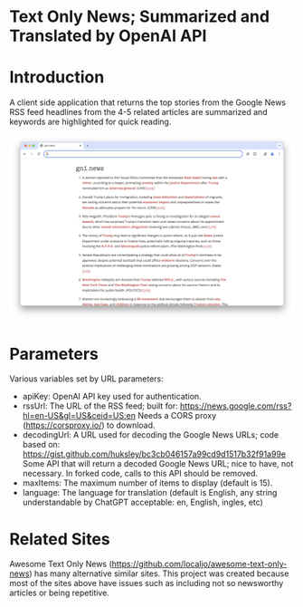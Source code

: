 # Text Only News; Summarized and Translated by OpenAI API

# Introduction
A client side application that returns the top stories from the Google News RSS feed headlines from the 4-5 related articles are summarized and keywords are highlighted for quick reading. 

![Screenshot](screenshot.png)

# Parameters
Various variables set by URL parameters:

- apiKey: OpenAI API key used for authentication.
- rssUrl: The URL of the RSS feed; built for: https://news.google.com/rss?hl=en-US&gl=US&ceid=US:en Needs a CORS proxy (https://corsproxy.io/) to download.
- decodingUrl: A URL used for decoding the Google News URLs; code based on: https://gist.github.com/huksley/bc3cb046157a99cd9d1517b32f91a99e Some API that will return a decoded Google News URL; nice to have, not necessary. In forked code, calls to this API should be removed. 
- maxItems: The maximum number of items to display (default is 15).
- language: The language for translation (default is English, any string understandable by ChatGPT acceptable: en, English, ingles, etc)

# Related Sites 
Awesome Text Only News (https://github.com/localjo/awesome-text-only-news) has many alternative similar sites. This project was created because most of the sites above have issues such as including not so newsworthy articles or being repetitive. 
